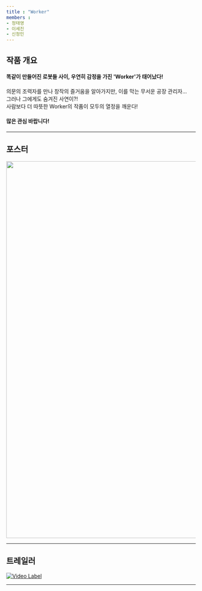 ```yaml
---
title : "Worker"
members : 
- 정태영
- 이세진
- 신정민
---
```


## 작품 개요  

  
#### 똑같이 만들어진 로봇들 사이, 우연히 감정을 가진 'Worker'가 태어났다!  

 의문의 조력자를 만나 창작의 즐거움을 알아가지만, 이를 막는 무서운 공장 관리자...  
 그러나 그에게도 숨겨진 사연이?!     
 사람보다 더 따뜻한 Worker의 작품이 모두의 열정을 깨운다!  
 
#### 많은 관심 바랍니다!  
 
---

## 포스터  

<img src="https://github.com/user-attachments/assets/fb58b731-3708-47b7-b748-08a348bb1b05" width="653" height="1000"/>
  
---  

## 트레일러

[![Video Label](http://img.youtube.com/vi/1OXSz421ij4/0.jpg)](https://youtu.be/1OXSz421ij4?t=0s)

---
